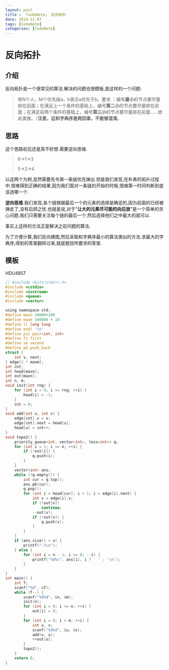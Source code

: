```yaml
---
layout: post
title : 「CodeNote」 反向拓扑
date: 2019-11-07
tags: [CodeNote]
categories: [CodeNote]
---
```

# 反向拓扑

## 介绍

反向拓扑是一个很常见的算法.解决的问题也很模板,是这样的一个问题:

> 有N个人，M个优先级a，b表示a优先于b。要求 ：编号**最小**的节点要尽量排在前面；在满足上一个条件的基础上，编号**第二小**的节点要尽量排在前面；在满足前两个条件的基础上，编号**第三小**的节点要尽量排在前面……依此类推。（**注意，这和字典序是两回事，不能够混淆**。 

## 思路

这个思路初见还是真不好想.需要逆向思维.

> 6->1->3
>
> 5->2->4

以这两个为例,显然需要先令第一条链优先弹出.但是我们发现,在朴素的拓扑过程中,很难得到正确的结果,因为我们面对一条链的开始的时候,很难第一时间判断到底该选哪一个.

**逆向思维**.我们发现,各个链根据最后一个的元素的选择是确定的,因为前面的已经被弹走了,没有后顾之忧.也就是说,对于"**让大的元素尽可能的向后放**"是一个简单的贪心问题.我们只需要关注每个链的最后一个,然后选择他们之中最大的就可以.

事实上这样的方法正是解决之前问题的算法.

为了方便计算,我们反向建图,然后采取和字典序最小的算法类似的方法.求最大的字典序,得到的答案翻转过来,就是题目所要求的答案.

## 模板

HDU4857

```c
// #include <bits/stdc++.h>
#include <cstdio>
#include <iostream>
#include <queue>
#include <vector>

using namespace std;
#define maxn 30000+100
#define maxm 100000 + 10
#define ll long long
#define endl '\n'
#define pii pair<int, int>
#define fi first
#define se second
#define pb push_back
struct {
    int v, next;
} edge[2 * maxm];
int cnt;
int head[maxn];
int out[maxn];
int n, m;
void init(int rng) {
    for (int i = 0; i <= rng; ++i) {
        head[i] = -1;
    }
    cnt = 0;
}
void add(int u, int v) {
    edge[cnt].v = v;
    edge[cnt].next = head[u];
    head[u] = cnt++;
}
void topo2() {  
    priority_queue<int, vector<int>, less<int>> q;
    for (int i = 1; i <= n; ++i) {
        if (!out[i]) {
            q.push(i);
        }
    }
    vector<int> ans;
    while (!q.empty()) {
        int cur = q.top();
        ans.pb(cur);
        q.pop();
        for (int i = head[cur]; i + 1; i = edge[i].next) {
            int v = edge[i].v;
            if (!out[v])
                continue;
            --out[v];
            if (!out[v]) {
                q.push(v);
            }
        }
    }
    if (ans.size() < n) {
        printf("-1\n");
    } else {
        for (int i = n - 1; i >= 0; --i) {
            printf("%d%c", ans[i], i ? ' ' : '\n');
        }
    }
}
int main() {
    int T;
    scanf("%d", &T);
    while (T--) {
        scanf("%d%d", &n, &m);
        init(n);
        for (int i = 0; i <= n; ++i) {
            out[i] = 0;
        }
        for (int i = 0; i < m; ++i) {
            int u, v;
            scanf("%d%d", &u, &v);
            add(v, u);
            ++out[u];
        }
        topo2();
    }
    return 0;
}
```



